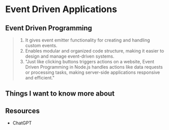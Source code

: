 # Event Driven Applications

## Event Driven Programming

> 1. It gives event emitter functionality for creating and handling custom events.
> 2. Enables modular and organized code structure, making it easier to design and manage event-driven systems.
> 3. "Just like clicking buttons triggers actions on a website, Event Driven Programming in Node.js handles actions like data requests or processing tasks, making server-side applications responsive and efficient."

## Things I want to know more about

## Resources

- ChatGPT
